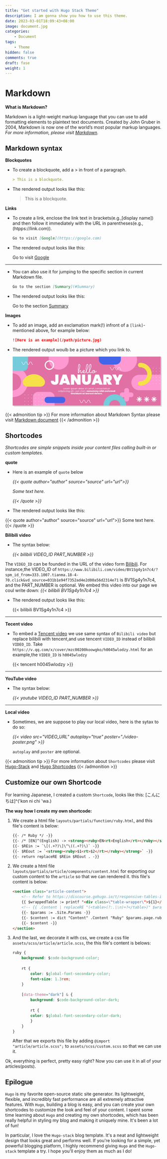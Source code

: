```yaml
---
title: "Get started with Hugo Stack Theme"
description: I am gonna show you how to use this theme.
date: 2023-03-01T18:09:43+08:00
image: document.jpg
categories:
    - Document
tags: 
    - Theme
hidden: false
comments: true
draft: fase
weight: 1
---
```


# Markdown
**What is Markdown?**

Markdown is a light-weight markup language that you can use to add formatting elements to plaintext text documents. Created by John Gruber in 2004, Markdown is now one of the world’s most popular markup languages.  *For more information, please visit [Markdown](https://www.markdownguide.org/getting-started/).*

## Markdown syntax
**Blockquotes**

* To create a blockquote, add a > in front of a paragraph.

    ```markdown
    > This is a blockquote.
    ```

* The rendered output looks like this:

    > This is a blockquote.

**Links**

* To create a link, enclose the link text in brackets(e.g.,[display name]) and then follow it immediately with the URL in parentheses(e.g.,(htpps://link.com)).

    ```markdown
    Go to visit [Google](https://google.com)
    ```

* The rendered output looks like this:

    Go to visit [Google](https://google.com)

---

* You can also use it for jumping to the specific section in current Markdown file.

    ```markdown
    Go to the section [Summary](#Summary)
    ```

* The rendered output looks like this:

    Go to the section [Summary](#Summary)

**Images**

* To add an image, add an exclamation mark(!) infront of a `[link]`- mentioned above, for example below:

    ```markdown
    ![Here is an example](/path/picture.jpg)
    ```

* The rendered output woulb be a picture which you link to.

    ![Here is an example](document.jpg)

{{< admonition tip >}}
For more information about Markdown Syntax please visit [Markdown document](https://www.markdownguide.org/basic-syntax/)
{{< /admonition >}}

## Shortcodes

*Shortcodes are simple snippets inside your content files calling built-in or custom templates.*

**quote**

* Here is an example of `quote` below

    *{{\< quote author="author" source="source" url="url">}}*

    *Some text here.*

    *{{\< /quote >}}*

* The rendered output looks like this:
    
{{< quote author="author" source="source" url="url">}}
Some text here.
{{< /quote >}}

**Bilibili video**

* The syntax below:

    *{{\< bilibili VIDEO_ID PART_NUMBER  >}}*

The `VIDEO_ID` can be founded in the URL of the video form [Bilibili](https://www.bilibili.com/). For instance,the VIDEO_ID of `https://www.bilibili.com/video/BV1Sg4y1n7c4/?spm_id_from=333.1007.tianma.18-4-70.click&vd_source=031b1e94f7352ad4e2d00a56d2314e71` is BV1Sg4y1n7c4, and the PART_NUMBER is optional. We embed this video into our page we coul write down: *{{\< bilibili BV1Sg4y1n7c4 >}}*

* The rendered output looks like this:

    {{< bilibili BV1Sg4y1n7c4 >}}

***

**Tecent video**

* To embed a [Tencent video](https://v.qq.com/) we use same syntax of `Bilibili video` but replace bilibili with tencent,and use tencent `VIDEO_ID` instead of bilibili `VIDEO_ID`. Take `https://v.qq.com/x/cover/mzc00200koowgko/h0045wlodzy.html` for an example,the `VIDEO_ID` is `h0045wlodzy`

    {{< tencent h0045wlodzy >}}

***

**YouTube video**

* The syntax below:

    *{{\< youtube  VIDEO_ID PART_NUMBER  >}}*

***

**Local video**

* Sometimes, we are suppose to play our local video, here is the sytax to do so:

    *{{\< video src="VIDEO_URL" autoplay="true" poster="./video-poster.png" >}}*

    `autoplay` and `poster` are optional.

{{< admonition tip >}}
For more information about `Shortcodes` please visit [Hugo-Stack](https://stack.jimmycai.com/writing/shortcodes) and [Hugo Shortcodes](https://gohugo.io/content-management/shortcodes/)
{{< /admonition >}}

## Customize our own Shortcode
For learning Japanese, I created a custom `Shortcode`, looks like this: [こんにちは]^('kon ni chi 'wa.)  

**The way how I create my own shortcode:**

1. We create a html file `layouts/partials/function/ruby.html`, and this file's content is below:

    ```html
    {{- /* Ruby */ -}}
    {{- /* [EN]^(English) -> <strong><ruby>EN<rt>English</rt></ruby></strong> */ -}}
    {{- $REin := `\[(.+?)\]\^\((.+?)\)` -}}
    {{- $REout := `<strong><ruby>$1<rt>$2</rt></ruby></strong>` -}}
    {{- return replaceRE $REin $REout . -}}
    ```


2. We create a html file `layouts/partials/article/components/content.html` for exporting our custom content to the `article` so that we can rendered it. this file's content is below:

    ```html
    <section class="article-content">
        <!-- Refer to https://discourse.gohugo.io/t/responsive-tables-in-markdown/10639/5 -->
        {{ $wrappedTable := printf "<div class=\"table-wrapper\">${1}</div>" }}
        <!-- {{ .Content | replaceRE "(<table>(?:.|\n)+?</table>)" $wrappedTable | safeHTML }} -->
        {{- $params := .Site.Params -}}
        {{- $content := dict "Content" .Content "Ruby" $params.page.ruby "Fraction" $params.fraction "Fontawesome" $params.fontawesome | partial "function/content.html"| replaceRE "(<table>(?:.|\n)+?</table>)" $wrappedTable | safeHTML -}}
        {{- $content -}}
    </section>
    ```

3. And the last, we decorate it with css, we create a css file `assets/scss/article/article.scss`, the this file's content is belows:

    ```css
    ruby {
        background: $code-background-color;

        rt {
            color: $global-font-secondary-color;
            font-size: 1.3rem;
        }

        [data-theme="dark"] & {
            background: $code-background-color-dark;

            rt {
            color: $global-font-secondary-color-dark;
            }
        }
    }
    ```

    After that we exports this file by adding `@import "article/article.scss";` to `assets/scss/custom.scss` so that we can use it. 

Ok, everything is perfect, pretty easy right? Now you can use it in all of your articles(posts).

## Epilogue

`Hugo` is my favorite open-source static site generator. Its lightweight, flexible, and incredibly fast performance are all extremely attractive features. With `Hugo`, building a blog is easy, and you can create your own shortcodes to customize the look and feel of your content. I spent some time learning about `Hugo` and creating my own shortcodes, which has been really helpful in styling my blog and making it uniquely mine. It's been a lot of fun!

In particular, I love the `Hugo-stack` blog template. It's a neat and lightweight design that looks great and performs well. If you're looking for a simple, yet powerful blogging platform, I highly recommend giving `Hugo` and the `Hugo-stack` template a try. I hope you'll enjoy them as much as I do!
